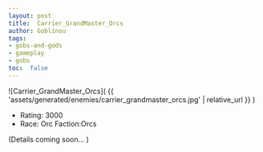 ```yaml
---
layout: post
title:  Carrier_GrandMaster_Orcs
author: Goblinou
tags:
- gobs-and-gods
- gameplay
- gobs
toc:  false
---
```


![Carrier_GrandMaster_Orcs]( {{ 'assets/generated/enemies/carrier_grandmaster_orcs.jpg' | relative_url }} )
- Rating: 3000
- Race: Orc  Faction:Orcs

(Details coming soon... )